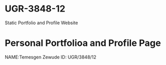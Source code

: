 # UGR-3848-12

Static Portfolio and Profile Website

# Personal Portfolioa and Profile Page

NAME:Temesgen Zewude
ID: UGR/3848/12
